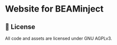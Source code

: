 # Website for BEAMinject

## :page_with_curl: License
All code and assets are licensed under GNU AGPLv3.
